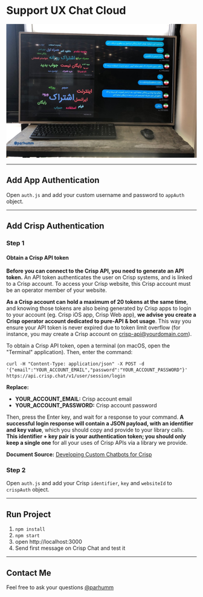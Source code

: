 # Support UX Chat Cloud

![Support UX Chat Cloud - Parhum Khoshbakht](sample.jpg)

-----

## Add App Authentication
Open ```auth.js``` and add your custom username and password to ```appAuth``` object.

-----

## Add Crisp Authentication

### Step 1
#### Obtain a Crisp API token
**Before you can connect to the Crisp API, you need to generate an API token.** An API token authenticates the user on Crisp systems, and is linked to a Crisp account. To access your Crisp website, this Crisp account must be an operator member of your website.

**As a Crisp account can hold a maximum of 20 tokens at the same time**, and knowing those tokens are also being generated by Crisp apps to login to your account (eg. Crisp iOS app, Crisp Web app), **we advise you create a Crisp operator account dedicated to pure-API & bot usage**. This way you ensure your API token is never expired due to token limit overflow (for instance, you may create a Crisp account on crisp-api@yourdomain.com).

To obtain a Crisp API token, open a terminal (on macOS, open the "Terminal" application). Then, enter the command:

```
curl -H "Content-Type: application/json" -X POST -d '{"email":"YOUR_ACCOUNT_EMAIL","password":"YOUR_ACCOUNT_PASSWORD"}' https://api.crisp.chat/v1/user/session/login
```
**Replace:**
- **YOUR_ACCOUNT_EMAIL:** Crisp account email
- **YOUR_ACCOUNT_PASSWORD:** Crisp account password

Then, press the Enter key, and wait for a response to your command. **A successful login response will contain a JSON payload, with an identifier and key value**, which you should copy and provide to your library calls. **This identifier + key pair is your authentication token; you should only keep a single one** for all your uses of Crisp APIs via a library we provide.

**Document Source:** [Developing Custom Chatbots for Crisp](https://crisp.chat/blog/developing-custom-chatbots-for-crisp/)


### Step 2
Open ```auth.js``` and add your Crisp ```identifier```, ```key``` and ```websiteId``` to ```crispAuth``` object.

-----

## Run Project
1. ```npm install```
2. ```npm start```
3. open http://localhost:3000
4. Send first message on Crisp Chat and test it

-----
## Contact Me
Feel free to ask your questions [@parhumm](https://twitter.com/parhumm) 